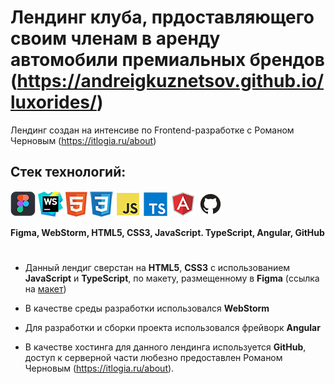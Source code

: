 # Лендинг клуба, прдоставляющего своим членам в аренду автомобили премиальных брендов (https://andreigkuznetsov.github.io/luxorides/)
Лендинг создан на интенсиве по Frontend-разработке с Романом Черновым (https://itlogia.ru/about)

## Стек технологий:

![Firma](/img/figma.png) ![WebStorm](/img/ws.png) ![HTML5](/img/html.png) ![CSS](/img/css.png) ![JavaScript](/img/js.png) ![TypeScript](/img/ts.png) ![Angular](/img/angular.png) ![GitHub](/img/Github.png)

<b>Figma, WebStorm, HTML5, CSS3, JavaScript. TypeScript, Angular, GitHub</b>
#
- Данный лендиг сверстан на <b>HTML5</b>, <b>CSS3</b> с использованием <b>JavaScript</b> и <b>TypeScript</b>, по макету, размещенному в <b>Figma</b> (ссылка на [макет](https://www.figma.com/file/VmuUcwBg6YwwRHwP92gniv/Frontend-intensive-prototype?node-id=0%3A1))

- В качестве среды разработки использовался <b>WebStorm</b>

- Для разработки и сборки проекта использовался фрейворк <b>Angular</b>

- В качестве хостинга для данного лендинга используется <b>GitHub</b>, доступ к серверной части любезно предоставлен Романом Черновым (https://itlogia.ru/about).

